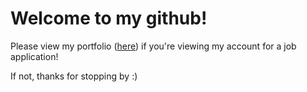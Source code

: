 # Welcome to my github!


Please view my portfolio ([here](https://github.com/crimsonblue11/portfolio_document)) if you're viewing my account for a job application!

If not, thanks for stopping by :)
